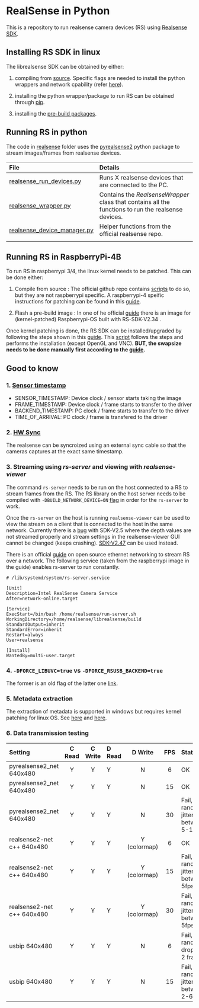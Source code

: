 # RealSense in Python

This is a repository to run realsense camera devices (RS) using [Realsense SDK](https://github.com/IntelRealSense/librealsense).

## Installing RS SDK in linux

The librealsense SDK can be obtained by either:
1. compiling from [source](https://github.com/IntelRealSense/librealsense/blob/master/doc/installation.md). Specific flags are needed to install the python wrappers and network cpability (refer [here](docker/realsense/dockerfiles/Dockerfile.Ubuntu20)).

2. installing the python wrapper/package to run RS can be obtained through [pip](https://pypi.org/project/pyrealsense/).

3. installing the [pre-build packages](https://github.com/IntelRealSense/librealsense/blob/master/doc/distribution_linux.md).

## Running RS in python

The code in [realsense](realsense) folder uses the [pyrealsense2](https://pypi.org/project/pyrealsense/) python package to stream images/frames from realsense devices.

| File                                                                 | Details                                                                                             |
| :------------------------------------------------------------------- | :-------------------------------------------------------------------------------------------------- |
| [realsense_run_devices.py](realsense/realsense_run_devices.py)       | Runs X realsense devices that are connected to the PC.                                              |
| [realsense_wrapper.py](realsense/realsense_wrapper.py)               | Contains the _RealsenseWrapper_ class that contains all the functions to run the realsense devices. |
| [realsense_device_manager.py](realsense/realsense_device_manager.py) | Helper functions from the official realsense repo.                                                  |
|                                                                      |                                                                                                     |

## Running RS in RaspberryPi-4B

To run RS in raspberrypi 3/4, the linux kernel needs to be patched. This can be done either:

1. Compile from source : The official github repo contains [scripts](https://github.com/IntelRealSense/librealsense/tree/master/scripts) to do so, but they are not raspberrypi specific. A raspberrypi-4 speific instructions for patching can be found in this [guide](https://github.com/NobuoTsukamoto/realsense_examples/blob/master/doc/installation_raspberry_pi_64.md).

2. Flash a pre-build image : In one of he official [guide](https://dev.intelrealsense.com/docs/open-source-ethernet-networking-for-intel-realsense-depth-cameras) there is an image for (kernel-patched) Raspberrypi-OS built with RS-SDK-V2.34 . 

Once kernel patching is done, the RS SDK can be installed/upgraded by following the steps shown in this [guide](https://github.com/datasith/Ai_Demos_RPi/wiki/Raspberry-Pi-4-and-Intel-RealSense-D435). This [script](scripts/install_realsense_pi4.sh) follows the steps and performs the installation (except OpenGL and VNC). **BUT, the swapsize needs to be done manually first according to the [guide](https://github.com/datasith/Ai_Demos_RPi/wiki/Raspberry-Pi-4-and-Intel-RealSense-D435).**

## Good to know

### 1. [Sensor timestamp](https://github.com/IntelRealSense/librealsense/issues/2188)
- SENSOR_TIMESTAMP: Device clock / sensor starts taking the image
- FRAME_TIMESTAMP: Device clock / frame starts to transfer to the driver
- BACKEND_TIMESTAMP: PC clock / frame starts to transfer to the driver
- TIME_OF_ARRIVAL: PC clock / frame is transfered to the driver

### 2. [HW Sync](https://dev.intelrealsense.com/docs/external-synchronization-of-intel-realsense-depth-cameras)
The realsense can be syncroized using an external sync cable so that the cameras captures at the exact same timestamp.

### 3. Streaming using *rs-server* and viewing with *realsense-viewer*
The command `rs-server` needs to be run on the host connected to a RS to stream frames from the RS. The RS library on the host server needs to be compiled with `-DBUILD_NETWORK_DEVICE=ON` [flag](https://github.com/IntelRealSense/librealsense/issues/7123) in order for the `rs-server` to work.

Once the `rs-server` on the host is running `realsense-viewer` can be used to view the stream on a client that is connected to the host in the same network. Currently there is a [bug](https://github.com/IntelRealSense/librealsense/issues/9971) with SDK-V2.5 where the depth values are not streamed properly and stream settings in the realsense-viewer GUI cannot be changed (keeps crashing). [SDK-V2.47](https://github.com/IntelRealSense/librealsense/releases/tag/v2.47.0https://github.com/IntelRealSense/librealsense/releases/tag/v2.47.0) can be used instead.

There is an official [guide](https://dev.intelrealsense.com/docs/open-source-ethernet-networking-for-intel-realsense-depth-cameras) on open source ethernet networking to stream RS over a network. The following service (taken from the raspberrypi image in the guide) enables rs-server to run constantly.

```
# /lib/systemd/system/rs-server.service

[Unit]
Description=Intel RealSense Camera Service
After=network-online.target

[Service]
ExecStart=/bin/bash /home/realsense/run-server.sh
WorkingDirectory=/home/realsense/librealsense/build
StandardOutput=inherit
StandardError=inherit
Restart=always
User=realsense

[Install]
WantedBy=multi-user.target
```

### 4. `-DFORCE_LIBUVC=true` vs `-DFORCE_RSUSB_BACKEND=true`
The former is an old flag of the latter one [link](https://github.com/IntelRealSense/librealsense/issues/7144).

### 5. Metadata extraction
The extraction of metadata is supported in windows but requires kernel patching for linux OS. See [here](https://github.com/IntelRealSense/librealsense/blob/master/doc/frame_metadata.md#os-support) and [here](https://github.com/IntelRealSense/librealsense/issues/7039).

### 6. Data transmission testing

| Setting                    | C Read | C Write | D Read |   D Write    |  FPS  | Status                                 |
| :------------------------- | :----: | :-----: | :----- | :----------: | :---: | :------------------------------------- |
| pyrealsense2_net 640x480   |   Y    |    Y    | Y      |      N       |   6   | OK                                     |
| pyrealsense2_net 640x480   |   Y    |    Y    | Y      |      N       |  15   | OK                                     |
| pyrealsense2_net 640x480   |   Y    |    Y    | Y      |      N       |  30   | Fail, randomly jitters between 5-15fps |
| realsense2-net c++ 640x480 |   Y    |    Y    | Y      | Y (colormap) |   6   | OK                                     |
| realsense2-net c++ 640x480 |   Y    |    Y    | Y      | Y (colormap) |  15   | Fail, randomly jitters between 5fps    |
| realsense2-net c++ 640x480 |   Y    |    Y    | Y      | Y (colormap) |  30   | Fail, randomly jitters between 5fps    |
| usbip 640x480              |   Y    |    Y    | Y      |      N       |   6   | Fail, randomly drops 1-2 frames        |
| usbip 640x480              |   Y    |    Y    | Y      |      N       |  15   | Fail, randomly jitters between 2-6fps  |